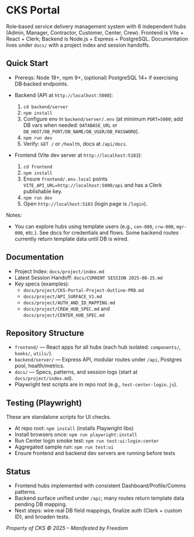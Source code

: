 # CKS Portal

Role‑based service delivery management system with 6 independent hubs (Admin, Manager, Contractor, Customer, Center, Crew). Frontend is Vite + React + Clerk; Backend is Node.js + Express + PostgreSQL. Documentation lives under `docs/` with a project index and session handoffs.

## Quick Start

- Prereqs: Node 18+, npm 9+, (optional) PostgreSQL 14+ if exercising DB‑backed endpoints.

- Backend (API at `http://localhost:5000`):
  1) `cd backend/server`
  2) `npm install`
  3) Configure env in `backend/server/.env` (at minimum `PORT=5000`; add DB vars when needed: `DATABASE_URL` or `DB_HOST/DB_PORT/DB_NAME/DB_USER/DB_PASSWORD`).
  4) `npm run dev`
  5) Verify: `GET /` or `/health`, docs at `/api/docs`.

- Frontend (Vite dev server at `http://localhost:5183`):
  1) `cd frontend`
  2) `npm install`
  3) Ensure `frontend/.env.local` points `VITE_API_URL=http://localhost:5000/api` and has a Clerk publishable key.
  4) `npm run dev`
  5) Open `http://localhost:5183` (login page is `/login`).

Notes:
- You can explore hubs using template users (e.g., `cen-000`, `crw-000`, `mgr-000`, etc.). See docs for credentials and flows. Some backend routes currently return template data until DB is wired.

## Documentation

- Project Index: `docs/project/index.md`
- Latest Session Handoff: `docs/CURRENT SESSION 2025-08-25.md`
- Key specs (examples):
  - `docs/project/CKS-Portal-Project-Outline-PRD.md`
  - `docs/project/API_SURFACE_V1.md`
  - `docs/project/AUTH_AND_ID_MAPPING.md`
  - `docs/project/CREW_HUB_SPEC.md` and `docs/project/CENTER_HUB_SPEC.md`

## Repository Structure

- `frontend/` — React apps for all hubs (each hub isolated: `components/`, `hooks/`, `utils/`).
- `backend/server/` — Express API, modular routes under `/api`, Postgres pool, health/metrics.
- `docs/` — Specs, patterns, and session logs (start at `docs/project/index.md`).
- Playwright test scripts are in repo root (e.g., `test-center-login.js`).

## Testing (Playwright)

These are standalone scripts for UI checks.

- At repo root: `npm install` (installs Playwright libs)
- Install browsers once: `npm run playwright:install`
- Run Center login smoke test: `npm run test:ui:login:center`
- Aggregated sample run: `npm run test:ui`
- Ensure frontend and backend dev servers are running before tests

## Status

- Frontend hubs implemented with consistent Dashboard/Profile/Comms patterns.
- Backend surface unified under `/api`; many routes return template data pending DB mapping.
- Next steps: wire real DB field mappings, finalize auth (Clerk + custom ID), and broaden tests.

*Property of CKS © 2025 – Manifested by Freedom*
